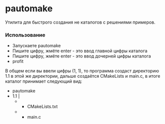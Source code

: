 # pautomake

Утилита для быстрого создания не каталогов с решениями примеров. 

### Использование

* Запускаете pautomake
* Пишите цифру, жмёте enter - это ввод главной цифры каталога
* Пишите цифру, жмёте enter - это ввод дочерней цифры каталога
* profit

В общем если вы ввели цифры (1, 1), то программа создаст директорию 1.1 в этой же директории, дальше создаётся CMakeLists и main.c, в итоге каталог принимает следующий вид:

+ pautomake
+ 1.1
   |
   + - CMakeLists.txt
   + - main.c
